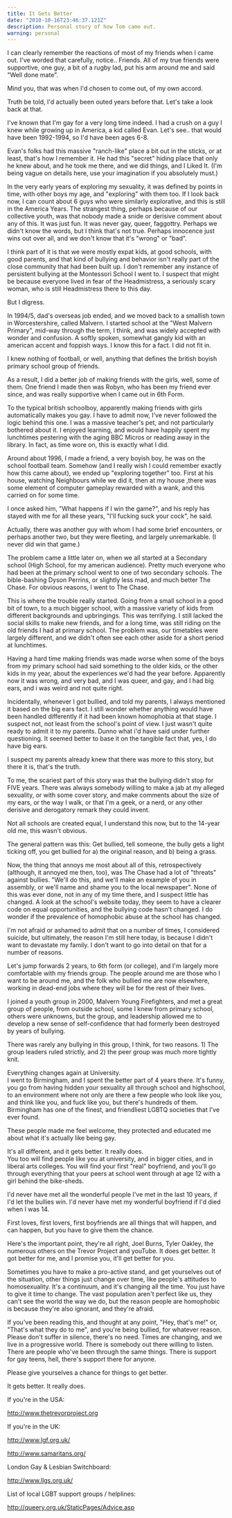 ```yaml
---
title: It Gets Better
date: "2010-10-16T23:46:37.121Z"
description: Personal story of how Tom came out.
warning: personal
---
```


I can clearly remember the reactions of most of my friends when I came out.  I've worded that carefully, notice.. Friends.  All of my true friends were supportive, one guy, a bit of a rugby lad, put his arm around me and said "Well done mate".

Mind you, that was when I'd chosen to come out, of my own accord.  

Truth be told, I'd actually been outed years before that.  Let's take a look back at that.  

I've known that I'm gay for a very long time indeed.  I had a crush on a guy I knew while growing up in America, a kid called Evan.  Let's see.. that would have been 1992-1994, so I'd have been ages 6-8.

Evan's folks had this massive "ranch-like" place a bit out in the sticks, or at least, that's how I remember it.  He had this "secret" hiding place that only he knew about, and he took me there, and we did things, and I Liked It.  (I'm being vague on details here, use your imagination if you absolutely must.)

In the very early years of exploring my sexuality, it was defined by points in time, with other boys my age, and "exploring" with them too.  If I look back now, I can count about 6 guys who were similarly explorative, and this is still in the America Years.  The strangest thing, perhaps because of our collective youth, was that nobody made a snide or derisive comment about any of this.  It was just fun.  It was never gay, queer, faggottry.  Perhaps we didn't know the words, but I think that's not true.  Perhaps innocence just wins out over all, and we don't know that it's "wrong" or "bad".  

I think part of it is that we were mostly expat kids, at good schools, with good parents, and that kind of bullying and behavior isn't really part of the close community that had been built up.  I don't remember any instance of persistent bullying at the Montessori School I went to.  I suspect that might be because everyone lived in fear of the Headmistress, a seriously scary woman, who is still Headmistress there to this day.

But I digress.

In 1994/5, dad's overseas job ended, and we moved back to a smallish town in Worcestershire, called Malvern.  I started school at the "West Malvern Primary", mid-way through the term, I think, and was widely accepted with wonder and confusion.  A softly spoken, somewhat gangly kid with an american accent and foppish ways.  I know this for a fact.  I did not fit in.

I knew nothing of football, or well, anything that defines the british boyish primary school group of friends.  

As a result, I did a better job of making friends with the girls, well, some of them.  One friend I made then was Robyn, who has been my friend ever since, and was really supportive when I came out in 6th Form. 

To the typical british schoolboy, apparently making friends with girls automatically makes you gay.  I have to admit now, I've never followed the logic behind this one.  I was a massive teacher's pet, and not particularly bothered about it.  I enjoyed learning, and would have happily spent my lunchtimes pestering with the aging BBC Micros or reading away in the library.  In fact, as time wore on, this is exactly what I did.

Around about 1996, I made a friend, a very boyish boy, he was on the school football team.  Somehow (and I really wish I could remember exactly how this came about), we ended up "exploring together" too.  First at his house, watching Neighbours while we did it, then at my house ,there was some element of computer gameplay rewarded with a wank, and this carried on for some time.

I once asked him, "What happens if I win the game?", and his reply has stayed with me for all these years, "I'll fucking suck your cock", he said.  

Actually, there was another guy with whom I had some brief encounters, or perhaps another two, but they were fleeting, and largely unremarkable.  (I never did win that game.)

The problem came a little later on, when we all started at a Secondary school (High School, for my american audience).  Pretty much everyone who had been at the primary school went to one of two secondary schools.  The bible-bashing Dyson Perrins, or slightly less mad, and much better The Chase.  For obvious reasons, I went to The Chase.

This is where the trouble really started.  Going from a small school in a good bit of town, to a much bigger school, with a massive variety of kids from different backgrounds and upbringings.  This was terrifying.  I still lacked the social skills to make new friends, and for a long time, was still riding on the old friends I had at primary school.  The problem was, our timetables were largely different, and we didn't often see each other aside for a short period at lunchtimes.

Having a hard time making friends was made worse when some of the boys from my primary school had said something to the older kids, or the other kids in my year, about the experiences we'd had the year before.  Apparently now it was wrong, and very bad, and I was queer, and gay, and I had big ears, and i was weird and not quite right.  

Incidentally, whenever I got bullied, and told my parents, I always mentioned it based on the big ears fact.  I still wonder whether anything would have been handled differently if it had been known homophobia at that stage.  I suspect not, not least from the school's point of view.  I just wasn't quite ready to admit it to my parents.  Dunno what i'd have said under further questioning.  It seemed better to base it on the tangible fact that, yes, I do have big ears.

I suspect my parents already knew that there was more to this story, but there it is, that's the truth.

To me, the scariest part of this story was that the bullying didn't stop for FIVE years.  There was always somebody willing to make a jab at my alleged sexuality, or with some cover story, and make comments about the size of my ears, or the way I walk, or that I'm a geek, or a nerd, or any other derisive and derogatory remark they could invent.

Not all schools are created equal, I understand this now, but to the 14-year old me, this wasn't obvious.  

The general pattern was this: Get bullied, tell someone, the bully gets a light ticking off, you get bullied for a) the original reason, and b) being a grass.

Now, the thing that annoys me most about all of this, retrospectively (although, it annoyed me then, too), was The Chase had a lot of "threats" against bullies.  "We'll do this, and we'll make an example of you in assembly, or we'll name and shame you to the local newspaper".  None of this was ever done, not in any of my time there, and I suspect little has changed.  A look at the school's website today, they seem to have a clearer code on equal opportunities, and the bullying code hasn't changed.  I do wonder if the prevalence of homophobic abuse at the school has changed.

I'm not afraid or ashamed to admit that on a number of times, I considered suicide, but ultimately, the reason I'm still here today, is because I didn't want to devastate my family.  I don't want to go into detail on that for a number of reasons.  

Let's jump forwards 2 years, to 6th form (or college), and I'm largely more comfortable with my friends group.  The people around me are those who I want to be around me, and the folk who bullied me are now elsewhere, working in dead-end jobs where they will be for the rest of their lives.  

I joined a youth group in 2000, Malvern Young Firefighters, and met a great group of people, from outside school, some I knew from primary school, others were unknowns, but the group, and leadership allowed me to develop a new sense of self-confidence that had formerly been destroyed by years of bullying.  

There was rarely any bullying in this group, I think, for two reasons.  1) The group leaders ruled strictly, and 2) the peer group was much more tightly knit.

Everything changes again at University.  
I went to Birmingham, and I spent the better part of 4 years there.  It's funny, you go from having hidden your sexuality all through school and highschool, to an environment where not only are there a few people who look like you, and think like you, and fuck like you, but there's hundreds of them.  Birmingham has one of the finest, and friendliest LGBTQ societies that I've ever found. 

These people made me feel welcome, they protected and educated me about what it's actually like being gay.  

It's all different, and it gets better. It really does.  
You too will find people like you at university, and in bigger cities, and in liberal arts colleges.  You will find your first "real" boyfriend, and you'll go through everything that your peers at school went through at age 12 with a girl behind the bike-sheds.

I'd never have met all the wonderful people I've met in the last 10 years, if I'd let the bullies win.  I'd never have met my wonderful boyfriend if I'd died when I was 14.  

First loves, first lovers, first boyfriends are all things that will happen, and can happen, but you have to give them the chance. 

Here's the important point,  they're all right,  Joel Burns, Tyler Oakley, the numerous others on the Trevor Project and youTube.  It does get better.  It got better for me, and I promise you, it'll get better for you.

Sometimes you have to make a pro-active stand, and get yourselves out of the situation, other things just change over time, like people's attitudes to homosexuality.  It's a continuum, and it's changing all the time.  You just have to give it time to change.  The vast population aren't perfect like us, they can't see the world the way we do, but the reason people are homophobic is because they're also ignorant, and they're afraid.  

If you've been reading this, and thought at any point, "Hey, that's me!" or, "That's what they do to me", and you're being bullied, for whatever reason.  Please don't suffer in silence, there's no need.  Times are changing, and we live in a progressive world.  There is somebody out there willing to listen.  There are people who've been through the same things.  There is support for gay teens, hell, there's support there for anyone.

Please give yourselves a chance for things to get better.  

It gets better. It really does.

 

If you're in the USA:

http://www.thetrevorproject.org

 

If you're in the UK:

http://www.lgf.org.uk/

http://www.samaritans.org/

 

London Gay & Lesbian Switchboard:

http://www.llgs.org.uk/ 

 

List of local LGBT support groups / helplines:

http://queery.org.uk/StaticPages/Advice.asp

